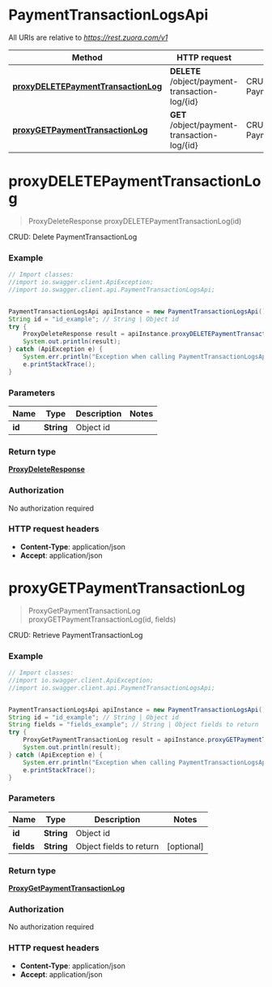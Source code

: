 # PaymentTransactionLogsApi

All URIs are relative to *https://rest.zuora.com/v1*

Method | HTTP request | Description
------------- | ------------- | -------------
[**proxyDELETEPaymentTransactionLog**](PaymentTransactionLogsApi.md#proxyDELETEPaymentTransactionLog) | **DELETE** /object/payment-transaction-log/{id} | CRUD: Delete PaymentTransactionLog
[**proxyGETPaymentTransactionLog**](PaymentTransactionLogsApi.md#proxyGETPaymentTransactionLog) | **GET** /object/payment-transaction-log/{id} | CRUD: Retrieve PaymentTransactionLog


<a name="proxyDELETEPaymentTransactionLog"></a>
# **proxyDELETEPaymentTransactionLog**
> ProxyDeleteResponse proxyDELETEPaymentTransactionLog(id)

CRUD: Delete PaymentTransactionLog



### Example
```java
// Import classes:
//import io.swagger.client.ApiException;
//import io.swagger.client.api.PaymentTransactionLogsApi;


PaymentTransactionLogsApi apiInstance = new PaymentTransactionLogsApi();
String id = "id_example"; // String | Object id
try {
    ProxyDeleteResponse result = apiInstance.proxyDELETEPaymentTransactionLog(id);
    System.out.println(result);
} catch (ApiException e) {
    System.err.println("Exception when calling PaymentTransactionLogsApi#proxyDELETEPaymentTransactionLog");
    e.printStackTrace();
}
```

### Parameters

Name | Type | Description  | Notes
------------- | ------------- | ------------- | -------------
 **id** | **String**| Object id |

### Return type

[**ProxyDeleteResponse**](ProxyDeleteResponse.md)

### Authorization

No authorization required

### HTTP request headers

 - **Content-Type**: application/json
 - **Accept**: application/json

<a name="proxyGETPaymentTransactionLog"></a>
# **proxyGETPaymentTransactionLog**
> ProxyGetPaymentTransactionLog proxyGETPaymentTransactionLog(id, fields)

CRUD: Retrieve PaymentTransactionLog



### Example
```java
// Import classes:
//import io.swagger.client.ApiException;
//import io.swagger.client.api.PaymentTransactionLogsApi;


PaymentTransactionLogsApi apiInstance = new PaymentTransactionLogsApi();
String id = "id_example"; // String | Object id
String fields = "fields_example"; // String | Object fields to return
try {
    ProxyGetPaymentTransactionLog result = apiInstance.proxyGETPaymentTransactionLog(id, fields);
    System.out.println(result);
} catch (ApiException e) {
    System.err.println("Exception when calling PaymentTransactionLogsApi#proxyGETPaymentTransactionLog");
    e.printStackTrace();
}
```

### Parameters

Name | Type | Description  | Notes
------------- | ------------- | ------------- | -------------
 **id** | **String**| Object id |
 **fields** | **String**| Object fields to return | [optional]

### Return type

[**ProxyGetPaymentTransactionLog**](ProxyGetPaymentTransactionLog.md)

### Authorization

No authorization required

### HTTP request headers

 - **Content-Type**: application/json
 - **Accept**: application/json

